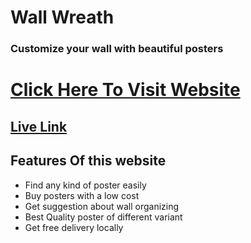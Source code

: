 # Wall Wreath
### Customize your wall with beautiful posters

# [Click Here To Visit Website](https://wall-wreath.web.app/)

## [Live Link](https://wall-wreath.web.app/)

## Features Of this website

- Find any kind of poster easily
- Buy posters with a low cost
- Get suggestion about wall organizing
- Best Quality poster of different variant
- Get free delivery locally